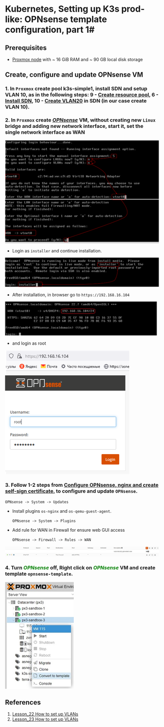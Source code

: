 # Kubernetes, Setting up K3s prod-like: OPNsense template configuration, part 1#

## Prerequisites ##

- [Proxmox node](https://www.proxmox.com/en/proxmox-ve/get-started) with ~ 16 GiB RAM and ~ 90 GB local disk storage

## Create, configure and update OPNsense VM ##

### 1. In `Proxmox` create pool k3s-simple1, install SDN and setup VLAN 10, as in the following steps: 9 - [Create resource pool](../23_networks_vlan_nested_proxmox_cloud-init_27-oct-2022/README.md#9-create-ubuntu-vms-on-1st-node), 6 - [Install SDN](../23_networks_vlan_nested_proxmox_cloud-init_27-oct-2022/README.md#6-prepare-proxmox-template), 10 - [Create VLAN20](../23_networks_vlan_nested_proxmox_cloud-init_27-oct-2022/README.md#10-set-up-ubuntu1) in SDN (in our case create VLAN 10).

### 2. In `Proxmox` create ***<font color="green">[OPNsense](../16_networks_ssl_termination_self_signed_cert_04-oct-2022/README.md#1-create-vm-for-opnsense-with-wan-and-lan-network-interfaces)</font>*** VM, without creating new `Linux` bridge and adding new network interface, start it, set the single network interface as WAN

![OPNsense_installer_1](./images/OPNsense_installer_1.png)

- Login as `installer` and continue installation. 

![OPNsense_installer_2](./images/OPNsense_installer_2.png)

- After installation, in browser go to `https://192.168.16.104`
 
 ![OPNsense_installer_3](./images/OPNsense_installer_3.png)

- and login as root

 ![OPNsense_installer_4](./images/OPNsense_installer_4.png)

### 3. Follow 1-2 steps from [Configure OPNsense, nginx and create self-sign certificate.](../16_networks_ssl_termination_self_signed_cert_04-oct-2022/README.md#configure-opnsense-nginx-and-create-self-sign-certificate) to configure and update `OPNsense`.
   
`OPNsense -> System -> Updates`

- Install plugins `os-nginx` and `os-qemu-guest-agent`.

    `OPNsense -> System -> Plugins`

- Add rule for WAN in Firewall for ensure web GUI access

    `OPNsense -> Firewall -> Rules -> WAN`

![Regenerate image](./images/gui_rule.jpg)

### 4. Turn ***<font color="green">OPNsense</font>*** off, Right click on ***<font color="green">OPNsense</font>*** VM and create template `opnsense-template`. 

![Regenerate image](./images/create_template1.jpg)

## References ##

1. [Lesson_22 How to set up VLANs](../22_networks_vlan_opnsense_vms_25-oct-2022/README.md)
2. [Lesson_23 How to set up VLANs](../23_networks_vlan_nested_proxmox_cloud-init_27-oct-2022/README.md)





